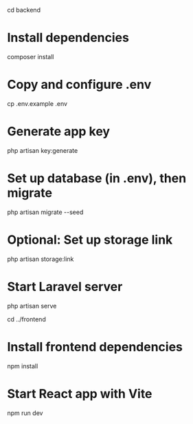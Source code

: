 cd backend

# Install dependencies
composer install

# Copy and configure .env
cp .env.example .env

# Generate app key
php artisan key:generate

# Set up database (in .env), then migrate
php artisan migrate --seed

# Optional: Set up storage link
php artisan storage:link

# Start Laravel server
php artisan serve


cd ../frontend

# Install frontend dependencies
npm install

# Start React app with Vite
npm run dev

